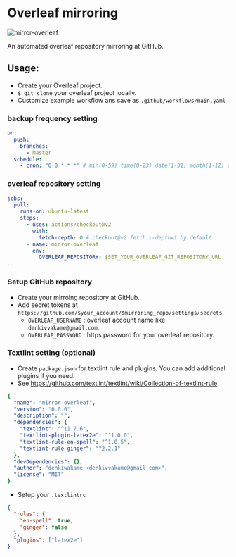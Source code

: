 # Overleaf mirroring
![mirror-overleaf](https://github.com/denkiwakame/mirror-overleaf/workflows/mirror-overleaf/badge.svg?branch=master)

An automated overleaf repository mirroring at GitHub.

## Usage:
- Create your Overleaf project.
- `$ git clone` your overleaf project locally.
- Customize example workflow ans save as `.github/workflows/main.yaml`

### backup frequency setting

```yaml
on:
  push:
    branches:
      - master
  schedule:
    - cron: "0 0 * * *" # min(0-59) time(0-23) date(1-31) month(1-12) day(0-6)
```

### overleaf repository setting

```yaml
jobs:
  pull:
    runs-on: ubuntu-latest
    steps:
      - uses: actions/checkout@v2
        with:
          fetch-depth: 0 # checkout@v2 fetch --depth=1 by default
      - name: mirror-overleaf
        env:
          OVERLEAF_REPOSITORY: $SET_YOUR_OVERLEAF_GIT_REPOSITORY_URL
...
```

### Setup GitHub repository

- Create your mirroing repository at GitHub.
- Add secret tokens at `https://github.com/$your_account/$mirroring_repo/settings/secrets`.
  - `OVERLEAF_USERNAME` : overleaf account name like `denkivvakame@gmail.com`.
  - `OVERLEAF_PASSWORD` : https password for your overleaf repository.

### Textlint setting (optional)
- Create `package.json` for textlint rule and plugins. You can add additional plugins if you need.
- See https://github.com/textlint/textlint/wiki/Collection-of-textlint-rule

```yaml
{
  "name": "mirror-overleaf",
  "version": "0.0.0",
  "description": "",
  "dependencies": {
    "textlint": "^11.7.6",
    "textlint-plugin-latex2e": "^1.0.0",
    "textlint-rule-en-spell": "^1.0.5",
    "textlint-rule-ginger": "^2.2.1"
  },
  "devDependencies": {},
  "author": "denkiwakame <denkivvakame@gmail.com>",
  "license": "MIT"
}

```

- Setup your `.textlintrc`

```json
{
  "rules": {
    "en-spell": true,
    "ginger": false
  },
  "plugins": ["latex2e"]
}
```

